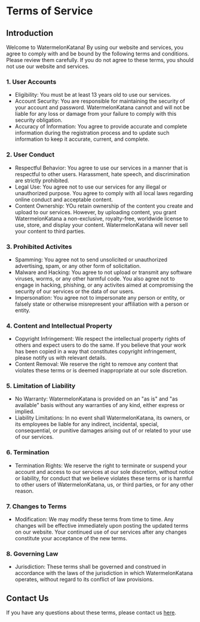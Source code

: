 # Terms of Service

## Introduction

Welcome to WatermelonKatana! By using our website and services, you agree to comply with and be bound by the following terms and conditions. Please review them carefully. If you do not agree to these terms, you should not use our website and services.

### 1. User Accounts

- Eligibility: You must be at least 13 years old to use our services.
- Account Security: You are responsible for maintaining the security of your account and password. WatermelonKatana cannot and will not be liable for any loss or damage from your failure to comply with this security obligation.
- Accuracy of Information: You agree to provide accurate and complete information during the registration process and to update such information to keep it accurate, current, and complete.

### 2. User Conduct

- Respectful Behavior: You agree to use our services in a manner that is respectful to other users. Harassment, hate speech, and discrimination are strictly prohibited.
- Legal Use: You agree not to use our services for any illegal or unauthorized purpose. You agree to comply with all local laws regarding online conduct and acceptable content.
- Content Ownership: YOu retain ownership of the content you create and upload to our services. However, by uploading content, you grant WatermelonKatana a non-exclusive, royalty-free, worldwide license to use, store, and display your content. WatermelonKatana will never sell your content to third parties.

### 3. Prohibited Activites

- Spamming: You agree not to send unsolicited or unauthorized advertising, spam, or any other form of solicitation.
- Malware and Hacking: You agree to not upload or transmit any software viruses, worms, or any other harmful code. You also agree not to engage in hacking, phishing, or any activites aimed at compromising the security of our services or the data of our users.
- Impersonation: You agree not to impersonate any person or entity, or falsely state or otherwise misrepresent your affiliation with a person or entity.

### 4. Content and Intellectual Property

- Copyright Infringement: We respect the intellectual property rights of others and expect users to do the same. If you believe that your work has been copied in a way that constitutes copyright infringement, please notify us with relevant details.
- Content Removal: We reserve the right to remove any content that violates these terms or is deemed inappropriate at our sole discretion.

### 5. Limitation of Liability

- No Warranty: WatermelonKatana is provided on an "as is" and "as available" basis without any warranties of any kind, either express or implied.
- Liability Limitations: In no event shall WatermelonKatana, its owners, or its employees be liable for any indirect, incidental, special, consequential, or punitive damages arising out of or related to your use of our services.

### 6. Termination

- Termination Rights: We reserve the right to terminate or suspend your account and access to our services at our sole discretion, without notice or liability, for conduct that we believe violates these terms or is harmful to other users of WatermelonKatana, us, or third parties, or for any other reason.

### 7. Changes to Terms

- Modification: We may modify these terms from time to time. Any changes will be effective immediately upon posting the updated terms on our website. Your continued use of our services after any changes constitute your acceptance of the new terms.

### 8. Governing Law

- Jurisdiction: These terms shall be governed and construed in accordance with the laws of the jurisdiction in which WatermelonKatana operates, without regard to its conflict of law provisions.

## Contact Us

If you have any questions about these terms, please contact us [here](/contact).
